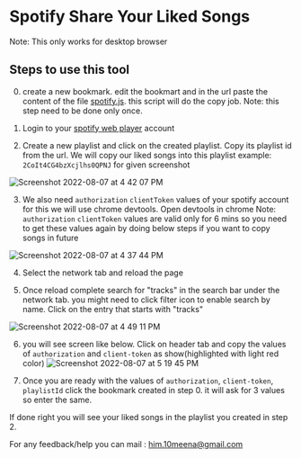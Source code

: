 # Spotify Share Your Liked Songs

Note: This only works for desktop browser

## Steps to use this tool
0. create a new bookmark. edit the bookmart and in the url paste the content of the file [spotify.js](https://github.com/himanshumeena/spotify_liked_songs_copier/blob/master/spotify.js). this script will do the copy job.
Note: this step need to be done only once.

1. Login to your [spotify web player](https://open.spotify.com/collection/tracks) account

2. Create a new playlist and click on the created playlist. Copy its playlist id from the url. We will copy our liked songs into this playlist
example: `2CoIt4CG4bzXcjlhs0QPNJ` for given screenshot

![Screenshot 2022-08-07 at 4 42 07 PM](https://user-images.githubusercontent.com/20402232/183287857-2cc1cc2a-8eec-4558-8b9b-716864aadac5.png)

3. We also need `authorization` `clientToken` values of your spotify account for this we will use chrome devtools. Open devtools in chrome
Note: `authorization` `clientToken` values are valid only for 6 mins so you need to get these values again by doing below steps if you want to copy songs in future

![Screenshot 2022-08-07 at 4 37 44 PM](https://user-images.githubusercontent.com/20402232/183287747-cccceb6b-794b-4a1c-b549-edb3b655a306.png)

4. Select the network tab and reload the page

5. Once reload complete search for "tracks" in the search bar under the network tab. you might need to click filter icon to enable search by name.
Click on the entry that starts with "tracks"

![Screenshot 2022-08-07 at 4 49 11 PM](https://user-images.githubusercontent.com/20402232/183288269-7cd5b298-fefd-408f-89be-c5646f903ac1.png)

6. you will see screen like below. Click on header tab and copy the values of `authorization` and `client-token` as show(highlighted with light red color)
![Screenshot 2022-08-07 at 5 19 45 PM](https://user-images.githubusercontent.com/20402232/183289393-7a6a664d-2d1e-44cc-b9a3-05ba8803f30a.png)

7. Once you are ready with the values of `authorization`, `client-token`, `playlistId` click the bookmark created in step 0. it will ask for 3 values so enter the same.

If done right you will see your liked songs in the playlist you created in step 2.


For any feedback/help you can mail : him.10meena@gmail.com
